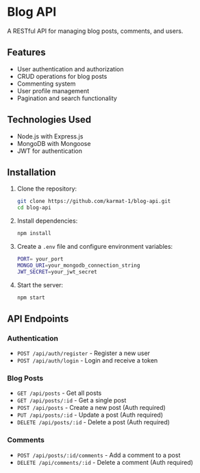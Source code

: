 # Blog API

A RESTful API for managing blog posts, comments, and users.

## Features
- User authentication and authorization
- CRUD operations for blog posts
- Commenting system
- User profile management
- Pagination and search functionality

## Technologies Used
- Node.js with Express.js
- MongoDB with Mongoose
- JWT for authentication

## Installation

1. Clone the repository:
   ```sh
   git clone https://github.com/karmat-1/blog-api.git
   cd blog-api
   ```
2. Install dependencies:
   ```sh
   npm install
   ```
3. Create a `.env` file and configure environment variables:
   ```sh
   PORT= your_port
   MONGO_URI=your_mongodb_connection_string
   JWT_SECRET=your_jwt_secret
   ```
4. Start the server:
   ```sh
   npm start
   ```

## API Endpoints

### Authentication
- `POST /api/auth/register` - Register a new user
- `POST /api/auth/login` - Login and receive a token

### Blog Posts
- `GET /api/posts` - Get all posts
- `GET /api/posts/:id` - Get a single post
- `POST /api/posts` - Create a new post (Auth required)
- `PUT /api/posts/:id` - Update a post (Auth required)
- `DELETE /api/posts/:id` - Delete a post (Auth required)

### Comments
- `POST /api/posts/:id/comments` - Add a comment to a post
- `DELETE /api/comments/:id` - Delete a comment (Auth required)

